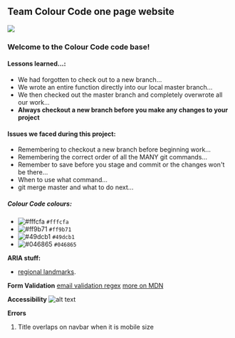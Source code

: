 ## Team Colour Code one page website

![](https://thumbs.gfycat.com/IllfatedSplendidArcticwolf-size_restricted.gif)

### Welcome to the Colour Code code base!

#### Lessons learned...:

- We had forgotten to check out to a new branch...
- We wrote an entire function directly into our local master branch...
- We then checked out the master branch and completely overwrote all our work...
- **Always checkout a new branch before you make any changes to your project**

#### Issues we faced during this project:

- Remembering to checkout a new branch before beginning work...
- Remembering the correct order of all the MANY git commands...
- Remember to save before you stage and commit or the changes won't be there...
- When to use what command...
- git merge master and what to do next...

##### Colour Code colours:

- ![#fffcfa](https://placehold.it/15/fffcfa/000000?text=+) `#fffcfa`
- ![#ff9b71](https://placehold.it/15/ff9b71/000000?text=+) `#ff9b71`
- ![#49dcb1](https://placehold.it/15/49dcb1/000000?text=+) `#49dcb1`
- ![#046865](https://placehold.it/15/046865/000000?text=+) `#046865`

**ARIA stuff:**

- [regional landmarks](https://www.w3.org/TR/wai-aria-practices/examples/landmarks/region.html).

**Form Validation**
[email validation regex](https://www.w3resource.com/javascript/form/email-validation.php)
[more on MDN](https://developer.mozilla.org/en-US/docs/Learn/HTML/Forms/Form_validation)

**Accessibility**
![alt text](https://files.gitter.im/foundersandcoders/CC/T3xw/accessibility.png)

**Errors**
1. Title overlaps on navbar when it is mobile size
